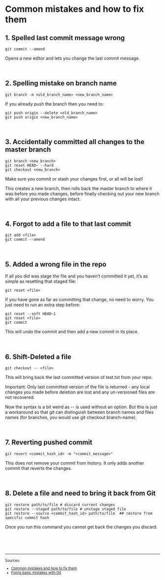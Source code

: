 # Common mistakes and how to fix them


## 1. Spelled last commit message wrong
```
git commit --amend
```

Opens a new editor and lets you change the last commit message.

<br>

## 2. Spelling mistake on branch name
```
git branch -m <old_branch_name> <new_branch_name>
```

If you already push the branch then you need to:
```
git push origin --delete <old_branch_name>
git push origin <new_branch_name>
```

<br>

## 3. Accidentally committed all changes to the master branch

```
git branch <new_branch>
git reset HEAD~ --hard
git checkout <new_branch>
```
Make sure you commit or stash your changes first, or all will be lost!

This creates a new branch, then rolls back the master branch to where it was before you made changes, before finally checking out your new branch with all your previous changes intact.

<br>

## 4. Forgot to add a file to that last commit
```
git add <file>
git commit --amend
```

<br>

## 5. Added a wrong file in the repo
If all you did was stage the file and you haven’t committed it yet, it’s as simple as resetting that staged file:
```
git reset <file>
```
If you have gone as far as committing that change, no need to worry. You just need to run an extra step before:
```
git reset --soft HEAD~1
git reset <file>
git commit
```
This will undo the commit and then add a new commit in its place.

<br>

## 6. Shift-Deleted a file
```
git checkout -- <file>
```
This will bring back the last committed version of test.txt from your repo.

Important: Only last committed version of the file is returned - any local changes you made before deletion are lost and any un-versioned files are not recovered.

Now the syntax is a bit weird as -- is used without an option. But this is just a workaround so that git can distinguish between branch names and files names (for branches, you would use git checkout branch-name).

<br>

## 7. Reverting pushed commit
```
git revert <commit_hash_id> -m "<commit_message>"
```
This does not remove your commit from history. It only adds another commit that reverts the changes.

<br>

## 8. Delete a file and need to bring it back from Git
```
git restore path/to/file # discard current changes
git restore --staged path/to/file # unstage staged file
git restore --source <commit_hash_id> path/to/file  ## restore from specific commit hash
```
Once you run this command you cannot get back the changes you discard.

<br>
<br>
<br>

<hr>



<small>
Sources:
<ul>
    <li>
        <a href="https://medium.com/@iAnkurBiswas/common-git-mistakes-and-how-to-fix-them-10184cd5fa77">Common mistakes and how to fix them
        </a>
    </li>
    <li>
        <a href="https://dev.to/abh1navv/fixing-basic-mistakes-with-git-4m4l">Fixing basic mistakes with Git 
        </a>
    </li>
</ul>
</small>
